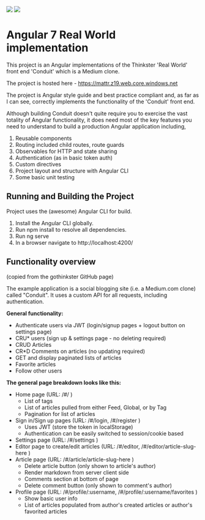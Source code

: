 ![](https://img.shields.io/david/mattrandle/angular-realworld.svg) ![](https://img.shields.io/azure-devops/build/mattrandle/realworld-angular/3/master.svg)

# Angular 7 Real World implementation 

This project is an Angular implementations of the Thinkster 'Real World' front end 'Conduit' which is a Medium clone.

The project is hosted here - https://mattr.z19.web.core.windows.net

The project is Angular style guide and best practice compliant and, as far as I can see, correctly implements the functionality of the 'Conduit' front end.

Although building Conduit doesn't quite require you to exercise the vast totality of Angular functionality, it does need most of the key features you need to understand to build a production Angular application including,

1. Reusable components
2. Routing included child routes, route guards 
3. Observables for HTTP and state sharing
4. Authentication (as in basic token auth)
5. Custom directives 
6. Project layout and structure with Angular CLI
7. Some basic unit testing 

## Running and Building the Project 

Project uses the (awesome) Angular CLI for build.

1. Install the Angular CLI globally. 
2. Run npm install to resolve all dependencies. 
3. Run ng serve 
4. In a browser navigate to http://localhost:4200/

## Functionality overview

(copied from the gothinkster GitHub page)

The example application is a social blogging site (i.e. a Medium.com clone) called "Conduit". It uses a custom API for all requests, including authentication. 

**General functionality:**

- Authenticate users via JWT (login/signup pages + logout button on settings page)
- CRU* users (sign up & settings page - no deleting required)
- CRUD Articles
- CR*D Comments on articles (no updating required)
- GET and display paginated lists of articles
- Favorite articles
- Follow other users

**The general page breakdown looks like this:**

- Home page (URL: /#/ )
    - List of tags
    - List of articles pulled from either Feed, Global, or by Tag
    - Pagination for list of articles
- Sign in/Sign up pages (URL: /#/login, /#/register )
    - Uses JWT (store the token in localStorage)
    - Authentication can be easily switched to session/cookie based
- Settings page (URL: /#/settings )
- Editor page to create/edit articles (URL: /#/editor, /#/editor/article-slug-here )
- Article page (URL: /#/article/article-slug-here )
    - Delete article button (only shown to article's author)
    - Render markdown from server client side
    - Comments section at bottom of page
    - Delete comment button (only shown to comment's author)
- Profile page (URL: /#/profile/:username, /#/profile/:username/favorites )
    - Show basic user info
    - List of articles populated from author's created articles or author's favorited articles
